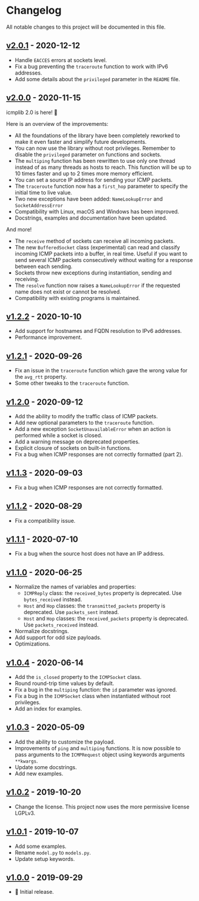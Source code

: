 # Changelog

All notable changes to this project will be documented in this file.

## [v2.0.1](https://github.com/ValentinBELYN/icmplib/releases/tag/v2.0.1) - 2020-12-12

- Handle `EACCES` errors at sockets level.
- Fix a bug preventing the `traceroute` function to work with IPv6 addresses.
- Add some details about the `privileged` parameter in the `README` file.

## [v2.0.0](https://github.com/ValentinBELYN/icmplib/releases/tag/v2.0.0) - 2020-11-15
icmplib 2.0 is here! :tada:

Here is an overview of the improvements:
- All the foundations of the library have been completely reworked to make it even faster and simplify future developments.
- You can now use the library without root privileges. Remember to disable the `privileged` parameter on functions and sockets.
- The `multiping` function has been rewritten to use only one thread instead of as many threads as hosts to reach. This function will be up to 10 times faster and up to 2 times more memory efficient.
- You can set a source IP address for sending your ICMP packets.
- The `traceroute` function now has a `first_hop` parameter to specify the initial time to live value.
- Two new exceptions have been added: `NameLookupError` and `SocketAddressError`
- Compatibility with Linux, macOS and Windows has been improved.
- Docstrings, examples and documentation have been updated.

And more!
- The `receive` method of sockets can receive all incoming packets.
- The new `BufferedSocket` class (experimental) can read and classify incoming ICMP packets into a buffer, in real time. Useful if you want to send several ICMP packets consecutively without waiting for a response between each sending.
- Sockets throw new exceptions during instantiation, sending and receiving.
- The `resolve` function now raises a `NameLookupError` if the requested name does not exist or cannot be resolved.
- Compatibility with existing programs is maintained.

## [v1.2.2](https://github.com/ValentinBELYN/icmplib/releases/tag/v1.2.2) - 2020-10-10
- Add support for hostnames and FQDN resolution to IPv6 addresses.
- Performance improvement.

## [v1.2.1](https://github.com/ValentinBELYN/icmplib/releases/tag/v1.2.1) - 2020-09-26
- Fix an issue in the `traceroute` function which gave the wrong value for the `avg_rtt` property.
- Some other tweaks to the `traceroute` function.

## [v1.2.0](https://github.com/ValentinBELYN/icmplib/releases/tag/v1.2.0) - 2020-09-12
- Add the ability to modify the traffic class of ICMP packets.
- Add new optional parameters to the `traceroute` function.
- Add a new exception `SocketUnavailableError` when an action is performed while a socket is closed.
- Add a warning message on deprecated properties.
- Explicit closure of sockets on built-in functions.
- Fix a bug when ICMP responses are not correctly formatted (part 2).

## [v1.1.3](https://github.com/ValentinBELYN/icmplib/releases/tag/v1.1.3) - 2020-09-03
- Fix a bug when ICMP responses are not correctly formatted.

## [v1.1.2](https://github.com/ValentinBELYN/icmplib/releases/tag/v1.1.2) - 2020-08-29
- Fix a compatibility issue.

## [v1.1.1](https://github.com/ValentinBELYN/icmplib/releases/tag/v1.1.1) - 2020-07-10
- Fix a bug when the source host does not have an IP address.

## [v1.1.0](https://github.com/ValentinBELYN/icmplib/releases/tag/v1.1.0) - 2020-06-25
- Normalize the names of variables and properties:
  - `ICMPReply` class: the `received_bytes` property is deprecated. Use `bytes_received` instead.
  - `Host` and `Hop` classes: the `transmitted_packets` property is deprecated. Use `packets_sent` instead.
  - `Host` and `Hop` classes: the `received_packets` property is deprecated. Use `packets_received` instead.
- Normalize docstrings.
- Add support for odd size payloads.
- Optimizations.

## [v1.0.4](https://github.com/ValentinBELYN/icmplib/releases/tag/v1.0.4) - 2020-06-14
- Add the `is_closed` property to the `ICMPSocket` class.
- Round round-trip time values by default.
- Fix a bug in the `multiping` function: the `id` parameter was ignored.
- Fix a bug in the `ICMPSocket` class when instantiated without root privileges.
- Add an index for examples.

## [v1.0.3](https://github.com/ValentinBELYN/icmplib/releases/tag/v1.0.3) - 2020-05-09
- Add the ability to customize the payload.
- Improvements of `ping` and `multiping` functions. It is now possible to pass arguments to the `ICMPRequest` object using keywords arguments `**kwargs`.
- Update some docstrings.
- Add new examples.

## [v1.0.2](https://github.com/ValentinBELYN/icmplib/releases/tag/v1.0.2) - 2019-10-20
- Change the license. This project now uses the more permissive license LGPLv3.

## [v1.0.1](https://github.com/ValentinBELYN/icmplib/releases/tag/v1.0.1) - 2019-10-07
- Add some examples.
- Rename `model.py` to `models.py`.
- Update setup keywords.

## [v1.0.0](https://github.com/ValentinBELYN/icmplib/releases/tag/v1.0.0) - 2019-09-29
- :tada: Initial release.
